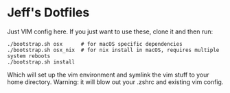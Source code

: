 # Jeff's Dotfiles

Just VIM config here. If you just want to use these, clone it and then run:

    ./bootstrap.sh osx      # for macOS specific dependencies
    ./bootstrap.sh osx_nix  # for nix install in macOS, requires multiple system reboots
    ./bootstrap.sh install

Which will set up the vim environment and symlink the vim stuff to your home
directory. Warning: it will blow out your .zshrc and existing vim config.
